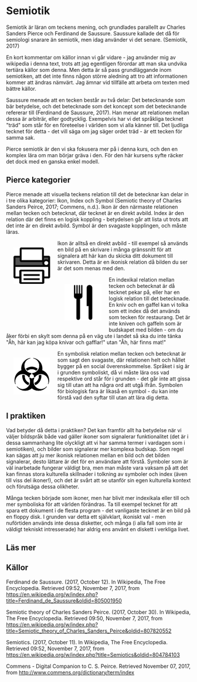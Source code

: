 # Semiotik

Semiotik är läran om teckens mening, och grundlades parallellt av Charles Sanders Pierce och Ferdinand de Saussure. Saussure kallade det då för semiologi snarare än semiotik, men idag använder vi det senare. (Semiotik, 2017)

En kort kommentar om källor innan vi går vidare - jag använder mig av wikipedia i denna text, trots att jag egentligen förordar att man ska undvika tertiära källor som denna. Men detta är så pass grundläggande inom semiotiken, att det inte finns någon större aledning att tro att informationen kommer att ändras nämvärt. Jag ämnar vid tillfälle att arbeta om texten med bättre källor. 

Saussure menade att en tecken består av två delar: Det betecknande som bär betydelse, och det betecknade som det koncept som det betecknande refererar till (Ferdinand de Saussure, 2017). Han menar att relationen mellan dessa är arbiträr, eller godtycklig. Exempelvis har vi det språkliga tecknet "träd" som står för en företeelse i världen som vi alla känner till. Det ljudliga tecknet för detta - det vill säga om jag säger ordet träd - är ett tecken för samma sak. 

Pierce semiotik är den vi ska fokusera mer på i denna kurs, och den en komplex lära om man börjar gräva i den. För den här kursens syfte räcker det dock med en ganska enkel modell. 

## Pierce kategorier

Pierce menade att visuella teckens relation till det de betecknar kan delar in i tre olika kategorier: Ikon, Index och Symbol (Semiotic theory of Charles Sanders Peirce, 2017; Commens, n.d.). Ikon är den närmaste relationen mellan tecken och betecknat, där tecknet är en direkt avbild. Index är den relation där det finns en logisk koppling - betydelsen går att lista ut trots att det inte är en direkt avbild. Symbol är den svagaste kopplingen, och måste läras. 

<img src=".gitbook/assets/print.png" style="float: left; margin:20px" width=100px alt="Skrivare" > Ikon är alltså en direkt avbild - till exempel så används en bild på en skrivare i många gränssnitt för att signalera att här kan du skicka ditt dokument till skrivaren. Detta är en ikonisk relation då bilden du ser är det som menas med den. 

<img src=".gitbook/assets/restaurant.png" style="float: left; margin:20px" width=100px alt="Kniv och gaffel"> En indexikal relation mellan tecken och betecknat är då tecknet pekar på, eller har en logisk relation till det betecknade. En kniv och en gaffel kan vi tolka som ett index då det används som tecken för restaurang. Det är inte kniven och gaffeln som är budskapet med bilden - om du åker förbi en skylt som denna på en väg ute i landet så ska du inte tänka "Åh, här kan jag köpa knivar och gafflar!" utan "Åh, här finns mat!" 

<img src=".gitbook/assets/biohazard.png" style="float: left; margin:20px" width=100px alt="Symbol för biologisk fara"> En symbolisk relation mellan tecken och betecknat är som sagt den svagaste, där relationen helt och hållet bygger på en social överenskommelse. Språket i sig är i grunden symboliskt, då vi måste lära oss vad respektive ord står för i grunden - det går inte att gissa sig till utan att ha några ord att utgå ifrån. Symbolen för biologisk fara är likaså en symbol - du kan inte förstå vad den syftar till utan att lära dig detta. 

## I praktiken

Vad betyder då detta i praktiken? Det kan framför allt ha betydelse när vi väljer bildspråk både vad gäller ikoner som signalerar funktionalitet (det är i dessa sammanhang lite olyckligt att vi har samma termer i vardagen som i semiotiken), och bilder som signalerar mer komplexa budskap. Som regel kan sägas att ju mer ikonisk relationen mellan en bild och det bilden signalerar, desto lättare är det för en användare att förstå. Symboler som är väl inarbetade fungerar väldigt bra, men man måste vara vaksam på att det kan finnas stora kulturella skillnader i tolkning av symboler och index (även till viss del ikoner!), och det är svårt att se utanför sin egen kulturella kontext och förutsäga dessa olikheter.

Många tecken började som ikoner, men har blivit mer indexikala eller till och mer symboliska för att världen förändras. Ta till exempel tecknet för att spara ett dokument i de flesta program - det vanligaste tecknet är en bild på en floppy disk. I grunden var detta ett självklart, ikoniskt val - men nuförtiden används inte dessa disketter, och många (i alla fall som inte är väldigt tekniskt intresserade) har aldrig ens använt en diskett i verkliga livet. 

## Läs mer


## Källor
Ferdinand de Saussure. (2017, October 12). In Wikipedia, The Free Encyclopedia. Retrieved 09:52, November 7, 2017, from https://en.wikipedia.org/w/index.php?title=Ferdinand_de_Saussure&oldid=805001950

Semiotic theory of Charles Sanders Peirce. (2017, October 30). In Wikipedia, The Free Encyclopedia. Retrieved 09:50, November 7, 2017, from https://en.wikipedia.org/w/index.php?title=Semiotic_theory_of_Charles_Sanders_Peirce&oldid=807820552

Semiotics. (2017, October 11). In Wikipedia, The Free Encyclopedia. Retrieved 09:52, November 7, 2017, from https://en.wikipedia.org/w/index.php?title=Semiotics&oldid=804784103

Commens - Digital Companion to C. S. Peirce. Retrieved November 07, 2017, from http://www.commens.org/dictionary/term/index